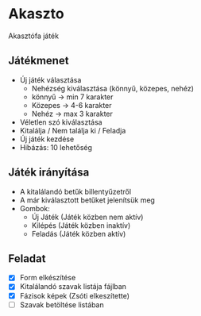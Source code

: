 # Akaszto
Akasztófa játék

## Játékmenet
- Új játék választása
  - Nehézség kiválasztása (könnyű, közepes, nehéz)
  - könnyű -> min 7 karakter
  - Közepes -> 4-6 karakter
  - Nehéz -> max 3 karakter
- Véletlen szó kiválasztása 
- Kitalálja / Nem találja ki / Feladja
- Új játék kezdése
- Hibázás: 10 lehetőség

## Játék irányítása
- A kitalálandó betűk billentyűzetről
- A már kiválasztott betűket jelenítsük meg
- Gombok:
  - Új Játék (Játék közben nem aktív)
  - Kilépés (Játék közben inaktív)
  - Feladás (Játék közben aktív)
## Feladat
- [x] Form elkészítése
- [x] Kitalálandó szavak listája fájlban
- [x] Fázisok képek (Zsóti elkeszítette)
- [ ] Szavak betöltése listában 